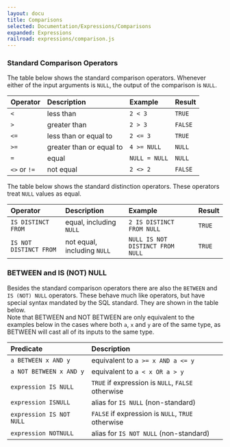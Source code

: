 ```yaml
---
layout: docu
title: Comparisons
selected: Documentation/Expressions/Comparisons
expanded: Expressions
railroad: expressions/comparison.js
---
```

### Standard Comparison Operators
<div id="rrdiagram2"></div>

The table below shows the standard comparison operators.
Whenever either of the input arguments is `NULL`, the output of the comparison is `NULL`.

| Operator | Description | Example | Result |
|:---|:---|:---|:---|
| `<` | less than | `2 < 3` | `TRUE` |
| `>` | greater than | `2 > 3` | `FALSE` |
| `<=` | less than or equal to | `2 <= 3` | `TRUE` |
| `>=` | greater than or equal to | `4 >= NULL` | `NULL` |
| `=` | equal | `NULL = NULL` | `NULL` |
| `<>` or `!=` | not equal | `2 <> 2` | `FALSE` |

The table below shows the standard distinction operators.
These operators treat `NULL` values as equal.

| Operator | Description | Example | Result |
|:---|:---|:---|:---|
| `IS DISTINCT FROM` | equal, including `NULL` | `2 IS DISTINCT FROM NULL` | `TRUE` |
| `IS NOT DISTINCT FROM` | not equal, including `NULL` | `NULL IS NOT DISTINCT FROM NULL` | `TRUE` |

### BETWEEN and IS (NOT) NULL
<div id="rrdiagram1"></div>

Besides the standard comparison operators there are also the `BETWEEN` and `IS (NOT) NULL` operators. These behave much like operators, but have special syntax mandated by the SQL standard. They are shown in the table below.  
Note that BETWEEN and NOT BETWEEN are only equivalent to the examples below in the cases where both `a`, `x` and `y` are of the same type, as BETWEEN will cast all of its inputs to the same type.

| Predicate | Description |
|:---|:---|
| `a BETWEEN x AND y` | equivalent to `a >= x AND a <= y` |
| `a NOT BETWEEN x AND y` | equivalent to `a < x OR a > y` |
| `expression IS NULL` | `TRUE` if expression is `NULL`, `FALSE` otherwise |
| `expression ISNULL` | alias for `IS NULL` (non-standard) |
| `expression IS NOT NULL` | `FALSE` if expression is `NULL`, `TRUE` otherwise |
| `expression NOTNULL` | alias for `IS NOT NULL` (non-standard) |
